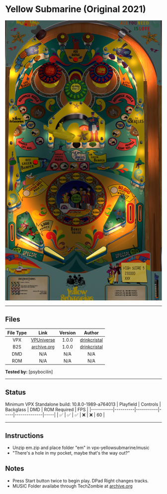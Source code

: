 # Yellow Submarine (Original 2021)

![Table Preview](../../images/vpx-yellowsubmarine.png)

---

## Files
| File Type | Link | Version | Author |
|:---------:|:----:|:-------:|:------:|
| VPX | [VPUniverse](https://vpuniverse.com/files/file/6692-vr-room-yellow-submarine-original-2021-100/) | 1.0.0 | [drinkcristal](https://vpuniverse.com/profile/38572-drinkcristal/) |
| B2S | [archive.org](https://archive.org/details/em_20250105) | 1.0.0 | [drinkcristal](https://vpuniverse.com/profile/38572-drinkcristal/) |
| DMD | N/A | N/A | N/A |
| ROM | N/A | N/A | N/A |

**Tested by:** [psybocilin]

---

## Status 
Minimum VPX Standalone build: 10.8.0-1989-a764013
| Playfield | Controls | Backglass | DMD | ROM Required | FPS | 
|-----------|----------|-----------|-----|--------------|-----|
| :white_check_mark: | :white_check_mark: | :white_check_mark: | :x: | :x: | 60 |

---

## Instructions
- Unzip em.zip and place folder "em" in vpx-yellowsubmarine/music
- "There's a hole in my pocket, maybe that's the way out?"

## Notes
- Press Start button twice to begin play.  DPad Right changes tracks.
- MUSIC Folder availabe through TechZombie at [archive.org](https://archive.org/details/em_20250105) 